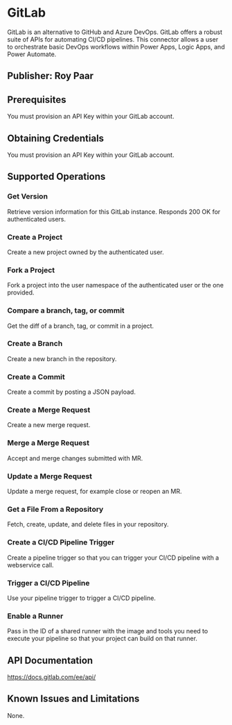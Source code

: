# GitLab
GitLab is an alternative to GitHub and Azure DevOps.  GitLab offers a robust suite of APIs for automating CI/CD pipelines.  This connector allows a user to orchestrate basic DevOps workflows within Power Apps, Logic Apps, and Power Automate.

## Publisher: Roy Paar

## Prerequisites
You must provision an API Key within your GitLab account.

## Obtaining Credentials
You must provision an API Key within your GitLab account.

## Supported Operations
### Get Version
Retrieve version information for this GitLab instance. Responds 200 OK for authenticated users.

### Create a Project
Create a new project owned by the authenticated user.

### Fork a Project
Fork a project into the user namespace of the authenticated user or the one provided.

### Compare a branch, tag, or commit
Get the diff of a branch, tag, or commit in a project.

### Create a Branch
Create a new branch in the repository.

### Create a Commit
Create a commit by posting a JSON payload.

### Create a Merge Request
Create a new merge request.

### Merge a Merge Request
Accept and merge changes submitted with MR.

### Update a Merge Request
Update a merge request, for example close or reopen an MR.

### Get a File From a Repository
Fetch, create, update, and delete files in your repository.

### Create a CI/CD Pipeline Trigger
Create a pipeline trigger so that you can trigger your CI/CD pipeline with a webservice call.

### Trigger a CI/CD Pipeline
Use your pipeline trigger to trigger a CI/CD pipeline.

### Enable a Runner
Pass in the ID of a shared runner with the image and tools you need to execute your pipeline so that your project can build on that runner.

## API Documentation
https://docs.gitlab.com/ee/api/ 

## Known Issues and Limitations
None.
